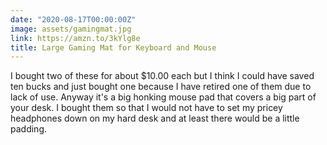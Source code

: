 ```yaml
---
date: "2020-08-17T00:00:00Z"
image: assets/gamingmat.jpg
link: https://amzn.to/3kYlg8e
title: Large Gaming Mat for Keyboard and Mouse
---
```


I bought two of these for about $10.00 each but I think I could have saved ten bucks and just bought one because I have retired one of them due to lack of use. Anyway it's a big honking mouse pad that covers a big part of your desk. I bought them so that I would not have to set my pricey headphones down on my hard desk and at least there would be a little padding.